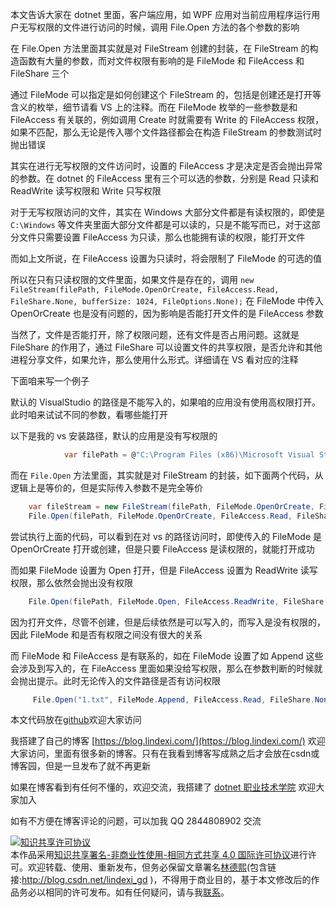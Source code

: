 
本文告诉大家在 dotnet 里面，客户端应用，如 WPF 应用对当前应用程序运行用户无写权限的文件进行访问的时候，调用 File.Open 方法的各个参数的影响

<!--more-->


<!-- 发布 -->

在 File.Open 方法里面其实就是对 FileStream 创建的封装，在 FileStream 的构造函数有大量的参数，而对文件权限有影响的是 FileMode 和 FileAccess 和 FileShare 三个

通过 FileMode 可以指定是如何创建这个 FileStream 的，包括是创建还是打开等含义的枚举，细节请看 VS 上的注释。而在 FileMode 枚举的一些参数是和 FileAccess 有关联的，例如调用 Create 时就需要有 Write 的 FileAccess 权限，如果不匹配，那么无论是传入哪个文件路径都会在构造 FileStream 的参数测试时抛出错误

其实在进行无写权限的文件访问时，设置的 FileAccess 才是决定是否会抛出异常的参数。在 dotnet 的 FileAccess 里有三个可以选的参数，分别是 Read 只读和 ReadWrite 读写权限和 Write 只写权限

对于无写权限访问的文件，其实在 Windows 大部分文件都是有读权限的，即使是 `C:\Windows` 等文件夹里面大部分文件都是可以读的，只是不能写而已，对于这部分文件只需要设置 FileAccess 为只读，那么也能拥有读的权限，能打开文件

而如上文所说，在 FileAccess 设置为只读时，将会限制了 FileMode 的可选的值

所以在只有只读权限的文件里面，如果文件是存在的，调用 `new FileStream(filePath, FileMode.OpenOrCreate, FileAccess.Read, FileShare.None, bufferSize: 1024, FileOptions.None);` 在 FileMode 中传入 OpenOrCreate 也是没有问题的，因为影响是否能打开文件的是 FileAccess 参数

当然了，文件是否能打开，除了权限问题，还有文件是否占用问题。这就是 FileShare 的作用了，通过 FileShare 可以设置文件的共享权限，是否允许和其他进程分享文件，如果允许，那么使用什么形式。详细请在 VS 看对应的注释

下面咱来写一个例子

默认的 VisualStudio 的路径是不能写入的，如果咱的应用没有使用高权限打开。此时咱来试试不同的参数，看哪些能打开

以下是我的 vs 安装路径，默认的应用是没有写权限的

```csharp
            var filePath = @"C:\Program Files (x86)\Microsoft Visual Studio\2019\Community\Common7\IDE\devenv.exe";
```

而在 `File.Open` 方法里面，其实就是对 FileStream 的封装，如下面两个代码，从逻辑上是等价的，但是实际传入参数不是完全等价

```csharp
    var fileStream = new FileStream(filePath, FileMode.OpenOrCreate, FileAccess.Read, FileShare.None, bufferSize: 1024, FileOptions.None);
    File.Open(filePath, FileMode.OpenOrCreate, FileAccess.Read, FileShare.None);
```

尝试执行上面的代码，可以看到在对 vs 的路径访问时，即使传入的 FileMode 是 OpenOrCreate 打开或创建，但是只要 FileAccess 是读权限的，就能打开成功

而如果 FileMode 设置为 Open 打开，但是 FileAccess 设置为 ReadWrite 读写权限，那么依然会抛出没有权限

```csharp
    File.Open(filePath, FileMode.Open, FileAccess.ReadWrite, FileShare.None);
```

因为打开文件，尽管不创建，但是后续依然是可以写入的，而写入是没有权限的，因此 FileMode 和是否有权限之间没有很大的关系

而 FileMode 和 FileAccess 是有联系的，如在 FileMode 设置了如 Append 这些会涉及到写入的，在 FileAccess 里面如果没给写权限，那么在参数判断的时候就会抛出提示。此时无论传入的文件路径是否有访问权限

```csharp
     File.Open("1.txt", FileMode.Append, FileAccess.Read, FileShare.None);
```

本文代码放在[github](https://github.com/lindexi/lindexi_gd/tree/f29734ed/KawbacayerelaKejeldemwearlai)欢迎大家访问



我搭建了自己的博客 [https://blog.lindexi.com/](https://blog.lindexi.com/) 欢迎大家访问，里面有很多新的博客。只有在我看到博客写成熟之后才会放在csdn或博客园，但是一旦发布了就不再更新

如果在博客看到有任何不懂的，欢迎交流，我搭建了 [dotnet 职业技术学院](https://t.me/dotnet_campus) 欢迎大家加入

如有不方便在博客评论的问题，可以加我 QQ 2844808902 交流

<a rel="license" href="http://creativecommons.org/licenses/by-nc-sa/4.0/"><img alt="知识共享许可协议" style="border-width:0" src="https://licensebuttons.net/l/by-nc-sa/4.0/88x31.png" /></a><br />本作品采用<a rel="license" href="http://creativecommons.org/licenses/by-nc-sa/4.0/">知识共享署名-非商业性使用-相同方式共享 4.0 国际许可协议</a>进行许可。欢迎转载、使用、重新发布，但务必保留文章署名[林德熙](http://blog.csdn.net/lindexi_gd)(包含链接:http://blog.csdn.net/lindexi_gd )，不得用于商业目的，基于本文修改后的作品务必以相同的许可发布。如有任何疑问，请与我[联系](mailto:lindexi_gd@163.com)。